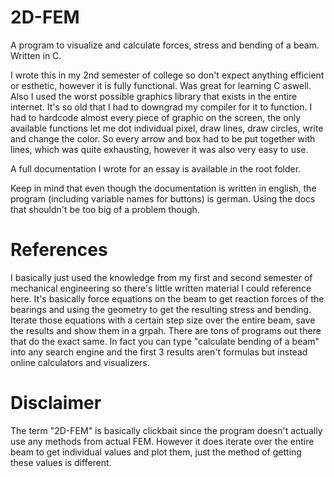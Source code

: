 # 2D-FEM
A program to visualize and calculate forces, stress and bending of a beam. Written in C.

I wrote this in my 2nd semester of college so don't expect anything efficient or esthetic, however it is fully functional. Was great for learning C aswell.
Also I used the worst possible graphics library that exists in the entire internet. It's so old that I had to downgrad my compiler for it to function. I had to hardcode almost every piece of graphic on the screen, the only available functions let me dot individual pixel, draw lines, draw circles, write and change the color. So every arrow and box had to be put together with lines, which was quite exhausting, however it was also very easy to use.

A full documentation I wrote for an essay is available in the root folder.

Keep in mind that even though the documentation is written in english, the program (including variable names for buttons) is german. Using the docs that shouldn't be too big of a problem though.

# References
I basically just used the knowledge from my first and second semester of mechanical engineering so there's little written material I could reference here. It's basically force equations on the beam to get reaction forces of the bearings and using the geometry to get the resulting stress and bending. Iterate those equations with a certain step size over the entire beam, save the results and show them in a grpah. There are tons of programs out there that do the exact same. In fact you can type "calculate bending of a beam" into any search engine and the first 3 results aren't formulas but instead online calculators and visualizers.

# Disclaimer
The term "2D-FEM" is basically clickbait since the program doesn't actually use any methods from actual FEM. However it does iterate over the entire beam to get individual values and plot them, just the method of getting these values is different.

